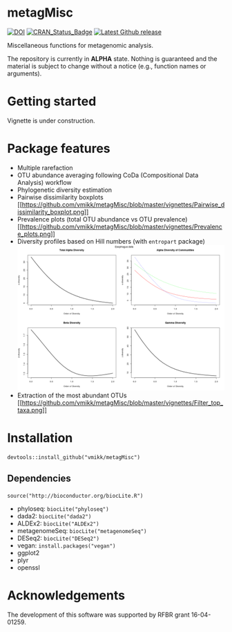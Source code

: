 # metagMisc
[![DOI](https://zenodo.org/badge/DOI/10.5281/zenodo.571403.svg)](https://doi.org/10.5281/zenodo.571403)
[![CRAN_Status_Badge](http://www.r-pkg.org/badges/version/metagMisc)](https://cran.r-project.org/package=metagMisc)
[![Latest Github release](https://img.shields.io/github/release/vmikk/metagMisc.svg)](https://github.com/vmikk/metagMisc/releases/latest)

Miscellaneous functions for metagenomic analysis.

The repository is currently in **ALPHA** state. Nothing is guaranteed and the material is subject to change without a notice (e.g., function names or arguments).

# Getting started

Vignette is under construction.

# Package features
- Multiple rarefaction
- OTU abundance averaging following CoDa (Compositional Data Analysis) workflow
- Phylogenetic diversity estimation
- Pairwise dissimilarity boxplots
[[https://github.com/vmikk/metagMisc/blob/master/vignettes/Pairwise_dissimilarity_boxplot.png]]
- Prevalence plots (total OTU abundance vs OTU prevalence)
[[https://github.com/vmikk/metagMisc/blob/master/vignettes/Prevalence_plots.png]]
- Diversity profiles based on Hill numbers (with `entropart` package)
![alt text](vignettes/Diversity_profile.png "Diversity profiles")
- Extraction of the most abundant OTUs
[[https://github.com/vmikk/metagMisc/blob/master/vignettes/Filter_top_taxa.png]]


# Installation
```
devtools::install_github("vmikk/metagMisc")
```

## Dependencies

`source("http://bioconductor.org/biocLite.R")`
* phyloseq: `biocLite("phyloseq")`
* dada2: `biocLite("dada2")`
* ALDEx2: `biocLite("ALDEx2")`
* metagenomeSeq: `biocLite("metagenomeSeq")`
* DESeq2: `biocLite("DESeq2")`
* vegan: `install.packages("vegan")`
* ggplot2
* plyr
* openssl

# Acknowledgements
The development of this software was supported by RFBR grant 16-04-01259.
